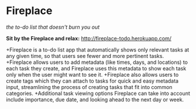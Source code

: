Fireplace
=========
*the to-do list that doesn't burn you out*


**Sit by the Fireplace and relax:**
http://fireplace-todo.herokuapp.com/


+Fireplace is a to-do list app that automatically shows only relevant tasks at any given time, so that users see fewer and more pertinent tasks.
+Fireplace allows users to add metadata (like times, days, and locations) to each task they create, and Fireplace uses this metadata to show each task only when the user might want to see it.
+Fireplace also allows users to create tags which they can attach to tasks for quick and easy metadata input, streamlining the process of creating tasks that fit into common categories.
+Additional task viewing options Fireplace can take into account include importance, due date, and looking ahead to the next day or week.